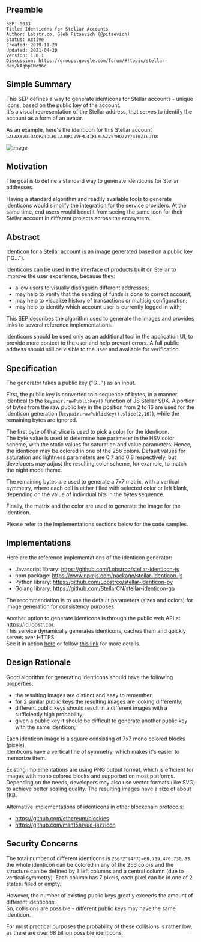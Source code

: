 ## Preamble

```
SEP: 0033
Title: Identicons for Stellar Accounts
Author: Lobstr.co, Gleb Pitsevich (@pitsevich)
Status: Active
Created: 2019-11-20
Updated: 2021-04-20
Version: 1.0.1
Discussion: https://groups.google.com/forum/#!topic/stellar-dev/kAqhpCMe96c
```

## Simple Summary
This SEP defines a way to generate identicons for Stellar accounts - unique icons, based on the public key of the account.  
It's a visual representation of the Stellar address, that serves to identify the account as a form of an avatar.

As an example, here's the identicon for this Stellar account `GALAXYVOIDAOPZTDLHILAJQKCVVFMD4IKLXLSZV5YHO7VY74IWZILUTO`:

![image](https://id.lobstr.co/GALAXYVOIDAOPZTDLHILAJQKCVVFMD4IKLXLSZV5YHO7VY74IWZILUTO.png)


## Motivation
The goal is to define a standard way to generate identicons for Stellar addresses.

Having a standard algorithm and readily available tools to generate identicons would simplify the integration for the service providers. At the same time, end users would benefit from seeing the same icon for their Stellar account in different projects across the ecosystem.


## Abstract
Identicon for a Stellar account is an image generated based on a public key ("G...").

Identicons can be used in the interface of products built on Stellar to improve the user experience, because they:
- allow users to visually distinguish different addresses;
- may help to verify that the sending of funds is done to correct account;
- may help to visualize history of transactions or multisig configuration;
- may help to identify which account user is currently logged in with;

This SEP describes the algorithm used to generate the images and provides links to several reference implementations.

Identicons should be used only as an additional tool in the application UI, to provide more context to the user and help prevent errors. A full public address should still be visible to the user and available for verification.

## Specification

The generator takes a public key ("G...") as an input.

First, the public key is converted to a sequence of bytes, in a manner identical to the `keypair.rawPublicKey()` function of JS Stellar SDK. A portion of bytes from the raw public key in the position from 2 to 16 are used for the identicon generation (`keypair.rawPublicKey().slice(2,16)`), while the remaining bytes are ignored.

The first byte of that slice is used to pick a color for the identicon.  
The byte value is used to determine hue parameter in the HSV color scheme, with the static values for saturation and value parameters.  Hence, the identicon may be colored in one of the 256 colors. Default values for saturation and lightness parameters are 0.7 and 0.8 respectively, but developers may adjust the resulting color scheme, for example, to match the night mode theme.

The remaining bytes are used to generate a 7x7 matrix, with a vertical symmetry, where each cell is either filled with selected color or left blank, depending on the value of individual bits in the bytes sequence.

Finally, the matrix and the color are used to generate the image for the identicon.

Please refer to the Implementations sections below for the code samples.


## Implementations

Here are the reference implementations of the identicon generator:
- Javascript library: https://github.com/Lobstrco/stellar-identicon-js
- npm package: https://www.npmjs.com/package/stellar-identicon-js
- Python library: https://github.com/Lobstrco/stellar-identicon-py
- Golang library: https://github.com/StellarCN/stellar-identicon-go

The recommendation is to use the default parameters (sizes and colors) for image generation for consistency purposes.

Another option to generate identicons is through the public web API at https://id.lobstr.co/.  
This service dynamically generates identicons, caches them and quickly serves over HTTPS.  
See it in action [here](https://id.lobstr.co/GBIDGDSVQXAHGZNOETS7ADUMWCDSQJU4R53EZRK6ONP3BA42UJL5PAHR.png) or follow [this link](https://github.com/Lobstrco/stellar-identicon-py#web-api) for more details.


## Design Rationale

Good algorithm for generating identicons should have the following properties:
- the resulting images are distinct and easy to remember;
- for 2 similar public keys the resulting images are looking differently;
- different public keys should result in a different images with a sufficiently high probability;
- given a public key it should be difficult to generate another public key with the same identicon;

Each identicon image is a square consisting of 7x7 mono colored blocks (pixels).  
Identicons have a vertical line of symmetry, which makes it's easier to memorize them.

Existing implementations are using PNG output format, which is efficient for images with mono colored blocks and supported on most platforms. Depending on the needs, developers may also use vector formats (like SVG) to achieve better scaling quality.
The resulting images have a size of about 1KB.  

Alternative implementations of identicons in other blockchain protocols:
- https://github.com/ethereum/blockies
- https://github.com/man15h/vue-jazzicon


## Security Concerns

The total number of different identicons is `256*2^(4*7)=68,719,476,736`, as the whole identicon can be colored in any of the 256 colors and the structure can be defined by 3 left columns and a central column (due to vertical symmetry). Each column has 7 pixels, each pixel can be in one of 2 states: filled or empty.

However, the number of existing public keys greatly exceeds the amount of different identicons.  
So, collisions are possible - different public keys may have the same identicon.

For most practical purposes the probability of these collisions is rather low, as there are over 68 billion possible identicons.
